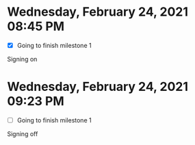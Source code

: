 # Wednesday, February 24, 2021 08:45 PM

- [x] Going to finish milestone 1

Signing on

# Wednesday, February 24, 2021 09:23 PM

- [ ] Going to finish milestone 1

Signing off
